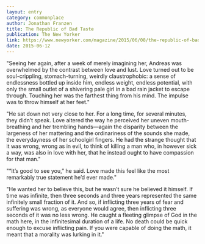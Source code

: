 ```yaml
---
layout: entry
category: commonplace
author: Jonathan Franzen
title: The Republic of Bad Taste
publication: The New Yorker
link: https://www.newyorker.com/magazine/2015/06/08/the-republic-of-bad-taste
date: 2015-06-12
---
```


"Seeing her again, after a week of merely imagining her, Andreas was overwhelmed by the contrast between love and lust. Love turned out to be soul-crippling, stomach-turning, weirdly claustrophobic: a sense of endlessness bottled up inside him, endless weight, endless potential, with only the small outlet of a shivering pale girl in a bad rain jacket to escape through. Touching her was the farthest thing from his mind. The impulse was to throw himself at her feet."
 
 "He sat down not very close to her. For a long time, for several minutes, they didn’t speak. Love altered the way he perceived her uneven mouth-breathing and her trembling hands—again the disparity between the largeness of her mattering and the ordinariness of the sounds she made, the everydayness of her schoolgirl fingers. He had the strange thought that it was wrong, wrong as in evil, to think of killing a man who, in however sick a way, was also in love with her, that he instead ought to have compassion for that man."

"“It’s good to see you,” he said. Love made this feel like the most remarkably true statement he’d ever made."

"He wanted her to believe this, but he wasn’t sure he believed it himself. If time was infinite, then three seconds and three years represented the same infinitely small fraction of it. And so, if inflicting three years of fear and suffering was wrong, as everyone would agree, then inflicting three seconds of it was no less wrong. He caught a fleeting glimpse of God in the math here, in the infinitesimal duration of a life. No death could be quick enough to excuse inflicting pain. If you were capable of doing the math, it meant that a morality was lurking in it."